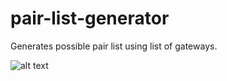 # pair-list-generator
Generates possible pair list using list of gateways.

![alt text](https://github.com/Try-Parser/ripple-pair-list-generator/blob/master/Screen%20Shot%202017-08-24%20at%2015.58.29.png)
